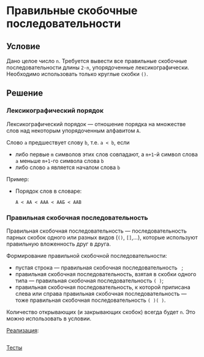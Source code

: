 # Правильные скобочные последовательности

## Условие

Дано целое число `n`. Требуется вывести все правильные скобочные последовательности длины `2⋅n`, упорядоченные лексикографически. Необходимо использовать только круглые скобки `()`.

## Решение

### Лексикографический порядок

Лексикографический порядок — отношение порядка на множестве слов над некоторым упорядоченным алфавитом `A`. 

Слово `a` предшествует слову `b`, т.е. `a < b`, если

- либо первые `m` символов этих слов совпадают, а `m+1`-й символ слова `a` меньше `m+1`-го символа слова `b`
- либо слово `a` является началом слова `b`

Пример:

- Порядок слов в словаре:

  ```
  А < АА < ААА < ААБ < ААВ 
  ```

### Правильная скобочная последовательность

Правильная скобочная последовательность — последовательность парных скобок одного или разных видов (`()`, `[]`,...), которые используют правильную вложенность друг в друга. 

Формирование правильной скобочной последовательности:

- пустая строка — правильная скобочная последовательность ` `;
- правильная скобочная последовательность, взятая в скобки одного типа — правильная скобочная последовательность `( )`;
- правильная скобочная последовательность, к которой приписана слева или справа правильная скобочная последовательность — тоже правильная скобочная последовательность `( )( )`.



Количество открывающих (и закрывающих скобок) всегда будет `n`. Это можно использовать в условии.

[Реализация](Solution.php):

```php

```

[Тесты](./../../tests/ConsecutiveOnesInBinaryNumbers/SolutionTest.php)

